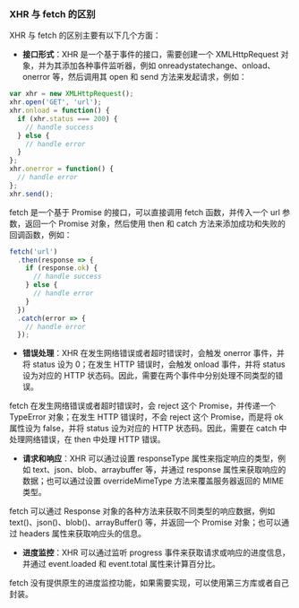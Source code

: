 ### XHR 与 fetch 的区别

XHR 与 fetch 的区别主要有以下几个方面：

- **接口形式**：XHR 是一个基于事件的接口，需要创建一个 XMLHttpRequest 对象，并为其添加各种事件监听器，例如 onreadystatechange、onload、onerror 等，然后调用其 open 和 send 方法来发起请求，例如：

```js
var xhr = new XMLHttpRequest();
xhr.open('GET', 'url');
xhr.onload = function() {
  if (xhr.status === 200) {
    // handle success
  } else {
    // handle error
  }
};
xhr.onerror = function() {
  // handle error
};
xhr.send();
```

fetch 是一个基于 Promise 的接口，可以直接调用 fetch 函数，并传入一个 url 参数，返回一个 Promise 对象，然后使用 then 和 catch 方法来添加成功和失败的回调函数，例如：

```js
fetch('url')
  .then(response => {
    if (response.ok) {
      // handle success
    } else {
      // handle error
    }
  })
  .catch(error => {
    // handle error
  });
```

- **错误处理**：XHR 在发生网络错误或者超时错误时，会触发 onerror 事件，并将 status 设为 0；在发生 HTTP 错误时，会触发 onload 事件，并将 status 设为对应的 HTTP 状态码。因此，需要在两个事件中分别处理不同类型的错误。

fetch 在发生网络错误或者超时错误时，会 reject 这个 Promise，并传递一个 TypeError 对象；在发生 HTTP 错误时，不会 reject 这个 Promise，而是将 ok 属性设为 false，并将 status 设为对应的 HTTP 状态码。因此，需要在 catch 中处理网络错误，在 then 中处理 HTTP 错误。

- **请求和响应**：XHR 可以通过设置 responseType 属性来指定响应的类型，例如 text、json、blob、arraybuffer 等，并通过 response 属性来获取响应的数据；也可以通过设置 overrideMimeType 方法来覆盖服务器返回的 MIME 类型。

fetch 可以通过 Response 对象的各种方法来获取不同类型的响应数据，例如 text()、json()、blob()、arrayBuffer() 等，并返回一个 Promise 对象；也可以通过 headers 属性来获取响应头的信息。

- **进度监控**：XHR 可以通过监听 progress 事件来获取请求或响应的进度信息，并通过 event.loaded 和 event.total 属性来计算百分比。

fetch 没有提供原生的进度监控功能，如果需要实现，可以使用第三方库或者自己封装。


